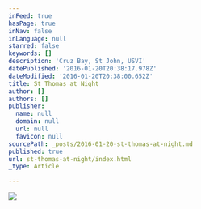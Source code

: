 ```yaml
---
inFeed: true
hasPage: true
inNav: false
inLanguage: null
starred: false
keywords: []
description: 'Cruz Bay, St John, USVI'
datePublished: '2016-01-20T20:38:17.978Z'
dateModified: '2016-01-20T20:38:00.652Z'
title: St Thomas at Night
author: []
authors: []
publisher:
  name: null
  domain: null
  url: null
  favicon: null
sourcePath: _posts/2016-01-20-st-thomas-at-night.md
published: true
url: st-thomas-at-night/index.html
_type: Article

---
```

![](https://the-grid-user-content.s3-us-west-2.amazonaws.com/49887440-8352-41a9-a767-d4b50d33dfac.jpg)